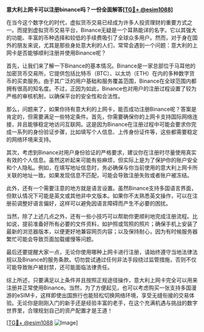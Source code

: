 **意大利上网卡可以注册binance吗？一份全面解答[[TG💪+ @esim1088](https://t.me/s/esim1088)]**

在当今这个数字化的时代，虚拟货币交易已经成为许多人投资理财的重要方式之一。而提到虚拟货币交易平台，Binance无疑是一个耳熟能详的名字。它以其强大的功能、丰富的币种选择和较低的手续费吸引了全球众多用户。然而，对于身在国外的朋友来说，尤其是那些身处意大利的人们，常常会遇到一个问题：意大利的上网卡是否能够顺利注册并使用Binance呢？

首先，让我们来了解一下Binance的基本情况。Binance是一家总部位于马耳他的加密货币交易所，它提供包括比特币（BTC）、以太坊（ETH）在内的多种数字货币的买卖服务。由于其广泛的用户基础和服务覆盖范围，Binance在全球范围内都拥有很高的知名度。不过，正因为如此，Binance也对用户的注册过程设置了较为严格的审核机制，以确保平台的安全性和合法性。

那么，问题来了，如果你持有意大利的上网卡，能否成功注册Binance呢？答案是肯定的，但需要满足一些特定条件。首先，你需要确保你的上网卡支持国际网络连接，并且能够稳定地访问互联网。这是因为Binance在注册过程中可能会要求你完成一系列的身份验证步骤，比如填写个人信息、上传身份证件等，这些都需要稳定的网络环境来支持。

其次，考虑到Binance对用户身份验证的严格要求，建议你在注册时尽量使用真实有效的个人信息。虽然这听起来可能有些麻烦，但实际上是为了保护你的账户安全和个人隐私。例如，在填写地址信息时，务必确保与你当前使用的意大利上网卡所关联的地址一致。如果发现信息不匹配，可能会导致注册失败或者账户被冻结。

此外，还有一个需要注意的地方就是语言设置。虽然Binance支持多国语言界面，但默认情况下可能是英文或其他非中文版本。如果你不太熟悉英文操作，可以在注册前调整好语言偏好，这样可以避免因语言障碍而产生不必要的困扰。

当然，除了上述几点之外，还有一些小技巧可以帮助你更顺利地完成注册流程。比如说，提前准备好所有必要的文件资料，如护照或驾照的照片；确保手机上安装了最新的浏览器版本，以便更好地兼容网页内容；以及保持耐心，因为有时候服务器繁忙可能会导致页面加载缓慢等问题。

最后还要提醒大家一点，无论你使用哪种上网卡进行注册，请始终遵守当地法律法规以及Binance的服务条款。切勿尝试通过任何非法手段绕过监管措施，否则不仅可能导致账户被封禁，还可能面临法律责任。

综上所述，只要满足以上条件并且按照正规途径操作，意大利上网卡完全可以用来注册并正常使用Binance。当然，为了方便起见，也可以考虑购买一张支持多国漫游的eSIM卡，这样即使出国旅行也能轻松切换网络环境，享受无缝衔接的交易体验。无论你是刚刚入门的新手还是经验丰富的老手，在这个充满机遇与挑战的数字世界里，合理规划自己的资产配置才是王道！

[[TG💪+ @esim1088](https://t.me/s/esim1088) ![Image](https://i.postimg.cc/4NQfJmqS/Snipaste-2025-05-13-00-14-12.png)]